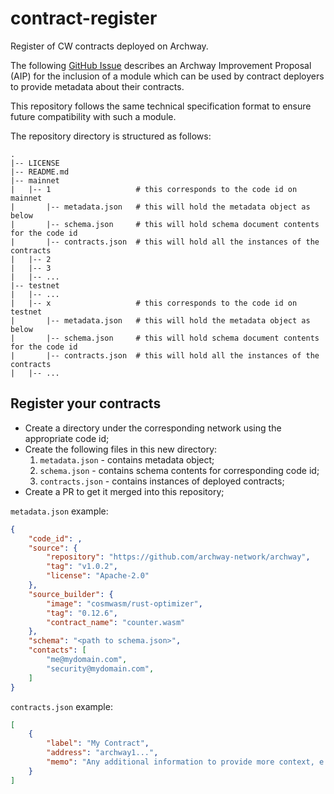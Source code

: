 # contract-register
Register of CW contracts deployed on Archway.

The following [GitHub Issue](https://github.com/archway-network/archway/issues/471) describes an Archway Improvement Proposal (AIP) for the inclusion of a module which can be used by contract deployers to provide metadata about their contracts.

This repository follows the same technical specification format to ensure future compatibility with such a module.

The repository directory is structured as follows:

```
.
|-- LICENSE
|-- README.md         
|-- mainnet
|   |-- 1                   # this corresponds to the code id on mainnet
|       |-- metadata.json   # this will hold the metadata object as below
|       |-- schema.json     # this will hold schema document contents for the code id
|       |-- contracts.json  # this will hold all the instances of the contracts
|   |-- 2
|   |-- 3
|   |-- ...
|-- testnet
|   |-- ...
|   |-- x                   # this corresponds to the code id on testnet
|       |-- metadata.json   # this will hold the metadata object as below
|       |-- schema.json     # this will hold schema document contents for the code id
|       |-- contracts.json  # this will hold all the instances of the contracts
|   |-- ...
```

## Register your contracts

- Create a directory under the corresponding network using the appropriate code id;
- Create the following files in this new directory:
    1. `metadata.json` - contains metadata object;
    2. `schema.json` - contains schema contents for corresponding code id;
    3. `contracts.json` - contains instances of deployed contracts;
- Create a PR to get it merged into this repository;

`metadata.json` example:

```json
{
    "code_id": ,
    "source": {
        "repository": "https://github.com/archway-network/archway",
        "tag": "v1.0.2",
        "license": "Apache-2.0"
    },
    "source_builder": {
        "image": "cosmwasm/rust-optimizer",
        "tag": "0.12.6",
        "contract_name": "counter.wasm"
    },
    "schema": "<path to schema.json>",
    "contacts": [
        "me@mydomain.com",
        "security@mydomain.com",
    ]
}
```

`contracts.json` example:

```json
[
    {
        "label": "My Contract",
        "address": "archway1...",
        "memo": "Any additional information to provide more context, e.g. Responsible for the voting mechanism of x multisig."
    }
]
```
